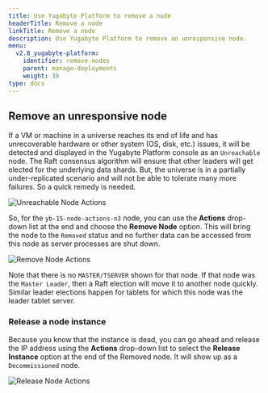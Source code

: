 ```yaml
---
title: Use Yugabyte Platform to remove a node
headerTitle: Remove a node
linkTitle: Remove a node
description: Use Yugabyte Platform to remove an unresponsive node.
menu:
  v2.8_yugabyte-platform:
    identifier: remove-nodes
    parent: manage-deployments
    weight: 30
type: docs
---
```


## Remove an unresponsive node

If a VM or machine in a universe reaches its end of life and has unrecoverable hardware or other system (OS, disk, etc.) issues, it will be detected and displayed in the Yugabyte Platform console as an `Unreachable` node. The Raft consensus algorithm will ensure that other leaders will get elected for the underlying data shards. But, the universe is in a partially under-replicated scenario and will not be able to tolerate many more failures. So a quick remedy is needed.

![Unreachable Node Actions](/images/ee/node-actions-unreachable.png)

So, for the `yb-15-node-actions-n3` node, you can use the **Actions** drop-down list at the end and choose the **Remove Node** option. This will bring the node to the `Removed` status and no further data can be accessed from this node as server processes are shut down.

![Remove Node Actions](/images/ee/node-actions-removed.png)

Note that there is no `MASTER/TSERVER` shown for that node. If that node was the `Master Leader`, then a Raft election will move it to another node quickly. Similar leader elections happen for tablets for which this node was the leader tablet server.

### Release a node instance

Because you know that the instance is dead, you can go ahead and release the IP address using the **Actions** drop-down list to select the **Release Instance** option at the end of the Removed node. It will show up as a `Decommissioned` node.

![Release Node Actions](/images/ee/node-actions-released.png)
